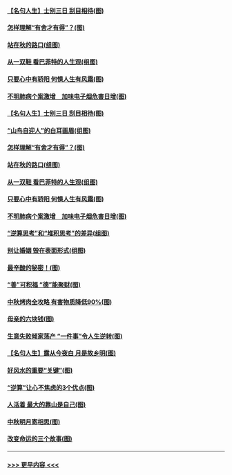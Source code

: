 #### [【名句人生】士别三日 刮目相待(图)](../pages/p8/906988.md?t=09150801) 
#### [怎样理解“有舍才有得”？(图)](../pages/p8/906872.md?t=09150801) 
#### [站在秋的路口(组图)](../pages/p8/906914.md?t=09150801) 
#### [从一双鞋 看巴菲特的人生观(组图)](../pages/p8/907311.md?t=09150801) 
#### [只要心中有骄阳 何惧人生有风霜(图)](../pages/p8/907320.md?t=09150801) 
#### [不明肺病个案激增　加味电子烟危害日增(图)](../pages/p8/907307.md?t=09150801) 
#### [【名句人生】士别三日 刮目相待(图)](../pages/p8/906988.md?t=09150801) 
#### [“山鸟自迎人”的白耳画眉(组图)](../pages/p8/907332.md?t=09150801) 
#### [怎样理解“有舍才有得”？(图)](../pages/p8/906872.md?t=09150801) 
#### [站在秋的路口(组图)](../pages/p8/906914.md?t=09150801) 
#### [从一双鞋 看巴菲特的人生观(组图)](../pages/p8/907311.md?t=09150801) 
#### [只要心中有骄阳 何惧人生有风霜(图)](../pages/p8/907320.md?t=09150801) 
#### [不明肺病个案激增　加味电子烟危害日增(图)](../pages/p8/907307.md?t=09150801) 
#### [“逆算思考”和“堆积思考”的差异(组图)](../pages/p8/907229.md?t=09150801) 
#### [别让婚姻 毁在表面形式(组图)](../pages/p8/907118.md?t=09150801) 
#### [最辛酸的秘密！(图)](../pages/p8/906327.md?t=09150801) 
#### [“善”可积福 “德”能聚财(图)](../pages/p8/906906.md?t=09150801) 
#### [中秋烤肉全攻略 有害物质降低90%(图)](../pages/p8/907227.md?t=09150801) 
#### [母亲的六块钱(图)](../pages/p8/907107.md?t=09150801) 
#### [生意失败倾家荡产 “一件事”令人生逆转(图)](../pages/p8/907101.md?t=09150801) 
#### [【名句人生】露从今夜白 月是故乡明(图)](../pages/p8/906558.md?t=09150801) 
#### [好风水的重要“关键”(图)](../pages/p8/907087.md?t=09150801) 
#### [“逆算”让心不焦虑的3个优点(图)](../pages/p8/907070.md?t=09150801) 
#### [人活着 最大的靠山是自己(图)](../pages/p8/906329.md?t=09150801) 
#### [中秋明月寄相思(图)](../pages/p8/906932.md?t=09150801) 
#### [改变命运的三个故事(图)](../pages/p8/906257.md?t=09150801) 

----
#### [ >>> 更早内容 <<< ](../indexes/p8-earlier.md)
